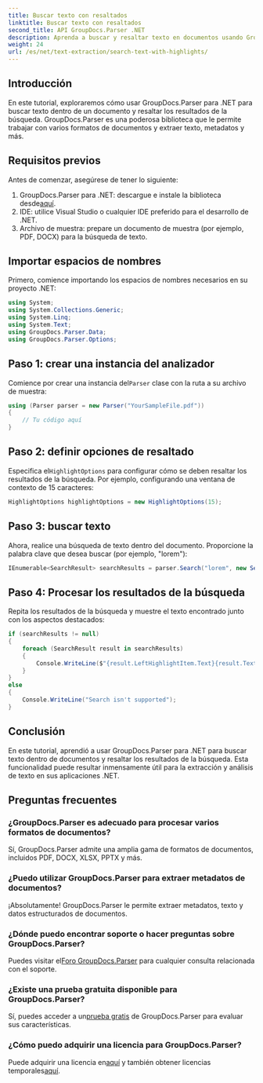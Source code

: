 ```yaml
---
title: Buscar texto con resaltados
linktitle: Buscar texto con resaltados
second_title: API GroupDocs.Parser .NET
description: Aprenda a buscar y resaltar texto en documentos usando GroupDocs.Parser para .NET. Extraiga información valiosa de manera eficiente.
weight: 24
url: /es/net/text-extraction/search-text-with-highlights/
---
```

## Introducción
En este tutorial, exploraremos cómo usar GroupDocs.Parser para .NET para buscar texto dentro de un documento y resaltar los resultados de la búsqueda. GroupDocs.Parser es una poderosa biblioteca que le permite trabajar con varios formatos de documentos y extraer texto, metadatos y más.
## Requisitos previos
Antes de comenzar, asegúrese de tener lo siguiente:
1.  GroupDocs.Parser para .NET: descargue e instale la biblioteca desde[aquí](https://releases.groupdocs.com/parser/net/).
2. IDE: utilice Visual Studio o cualquier IDE preferido para el desarrollo de .NET.
3. Archivo de muestra: prepare un documento de muestra (por ejemplo, PDF, DOCX) para la búsqueda de texto.

## Importar espacios de nombres
Primero, comience importando los espacios de nombres necesarios en su proyecto .NET:
```csharp
using System;
using System.Collections.Generic;
using System.Linq;
using System.Text;
using GroupDocs.Parser.Data;
using GroupDocs.Parser.Options;
```
## Paso 1: crear una instancia del analizador
 Comience por crear una instancia del`Parser` clase con la ruta a su archivo de muestra:
```csharp
using (Parser parser = new Parser("YourSampleFile.pdf"))
{
    // Tu código aquí
}
```
## Paso 2: definir opciones de resaltado
 Especifica el`HighlightOptions` para configurar cómo se deben resaltar los resultados de la búsqueda. Por ejemplo, configurando una ventana de contexto de 15 caracteres:
```csharp
HighlightOptions highlightOptions = new HighlightOptions(15);
```
## Paso 3: buscar texto
Ahora, realice una búsqueda de texto dentro del documento. Proporcione la palabra clave que desea buscar (por ejemplo, "lorem"):
```csharp
IEnumerable<SearchResult> searchResults = parser.Search("lorem", new SearchOptions(true, false, false, highlightOptions));
```
## Paso 4: Procesar los resultados de la búsqueda
Repita los resultados de la búsqueda y muestre el texto encontrado junto con los aspectos destacados:
```csharp
if (searchResults != null)
{
    foreach (SearchResult result in searchResults)
    {
        Console.WriteLine($"{result.LeftHighlightItem.Text}{result.Text}{result.RightHighlightItem.Text}");
    }
}
else
{
    Console.WriteLine("Search isn't supported");
}
```

## Conclusión
En este tutorial, aprendió a usar GroupDocs.Parser para .NET para buscar texto dentro de documentos y resaltar los resultados de la búsqueda. Esta funcionalidad puede resultar inmensamente útil para la extracción y análisis de texto en sus aplicaciones .NET.

## Preguntas frecuentes
### ¿GroupDocs.Parser es adecuado para procesar varios formatos de documentos?
Sí, GroupDocs.Parser admite una amplia gama de formatos de documentos, incluidos PDF, DOCX, XLSX, PPTX y más.
### ¿Puedo utilizar GroupDocs.Parser para extraer metadatos de documentos?
¡Absolutamente! GroupDocs.Parser le permite extraer metadatos, texto y datos estructurados de documentos.
### ¿Dónde puedo encontrar soporte o hacer preguntas sobre GroupDocs.Parser?
 Puedes visitar el[Foro GroupDocs.Parser](https://forum.groupdocs.com/c/parser/17) para cualquier consulta relacionada con el soporte.
### ¿Existe una prueba gratuita disponible para GroupDocs.Parser?
 Sí, puedes acceder a un[prueba gratis](https://releases.groupdocs.com/) de GroupDocs.Parser para evaluar sus características.
### ¿Cómo puedo adquirir una licencia para GroupDocs.Parser?
 Puede adquirir una licencia en[aquí](https://purchase.groupdocs.com/buy) y también obtener licencias temporales[aquí](https://purchase.groupdocs.com/temporary-license/).
